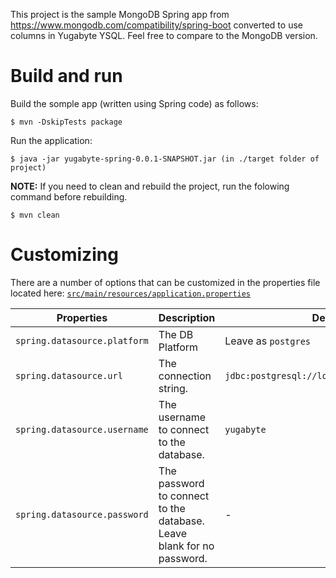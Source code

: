 This project is the sample MongoDB Spring app from https://www.mongodb.com/compatibility/spring-boot converted to use columns in Yugabyte YSQL.  Feel free to compare to the MongoDB version.

# Build and run

Build the somple app (written using Spring code) as follows:

```
$ mvn -DskipTests package
```

Run the application:

```
$ java -jar yugabyte-spring-0.0.1-SNAPSHOT.jar (in ./target folder of project)
```

**NOTE:** If you need to clean and rebuild the project, run the folowing command before rebuilding.

```
$ mvn clean
```


# Customizing

There are a number of options that can be customized in the properties file located here:
[`src/main/resources/application.properties`](src/main/resources/application.properties)

| Properties    | Description   | Default |
| ------------- | ------------- | ------- |
| `spring.datasource.platform` | The DB Platform | Leave as `postgres` |
| `spring.datasource.url`  | The connection string. | `jdbc:postgresql://localhost:5433/postgres`  |
| `spring.datasource.username` | The username to connect to the database. | `yugabyte` |
| `spring.datasource.password` | The password to connect to the database. Leave blank for no password. | - |

